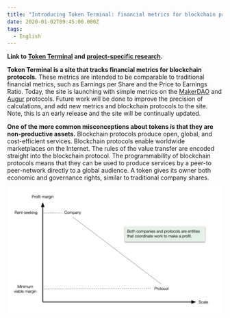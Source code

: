 ```yaml
---
title: "Introducing Token Terminal: financial metrics for blockchain protocols"
date: 2020-01-02T09:45:00.000Z
tags:
  - English
---
```

**Link to [Token Terminal](http://www.tokenterminal.xyz/) and [project-specific research](https://medium.com/token-terminal).**

**Token Terminal is a site that tracks financial metrics for blockchain protocols.** These metrics are intended to be comparable to traditional financial metrics, such as Earnings per Share and the Price to Earnings Ratio. Today, the site is launching with simple metrics on the [MakerDAO](https://makerdao.com/) and [Augur](https://www.augur.net/) protocols. Future work will be done to improve the precision of calculations, and add new metrics and blockchain protocols to the site. Note, this is an early release and the site will be continually updated.

**One of the more common misconceptions about tokens is that they are non-productive assets.** Blockchain protocols produce open, global, and cost-efficient services. Blockchain protocols enable worldwide marketplaces on the Internet. The rules of the value transfer are encoded straight into the blockchain protocol. The programmability of blockchain protocols means that they can be used to produce services by a peer-to peer-network directly to a global audience. A token gives its owner both economic and governance rights, similar to traditional company shares.

![](/static/img/screenshot-2020-04-21-at-22.31.15.png "Blockchain protocols are cost-efficient and operate at unprecedented scale.")